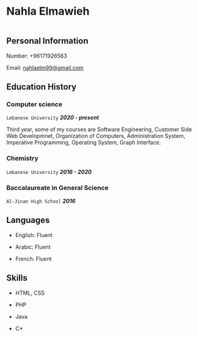 # Nahla Elmawieh

<img src="">

## Personal Information 

Number: +96171926563

Email: nahlaelm99@gmail.com

## Education History

### Computer science

<code>Lebanese University</code> ***2020 - present***

Third year, some of my courses are Software Engineering, Customer Side Web Developmnet, Organization of Computers, Administration System, Imperative Programming, Operating System, Graph Interface.

### Chemistry

<code>Lebanese University</code> ***2016 - 2020***


### Baccalaureate in General Science 

<code>Al-Jinan High School</code> ***2016***


## Languages

- English: Fluent

- Arabic: Fluent

- French: Fluent


## Skills

- HTML, CSS

- PHP

- Java

- C*






